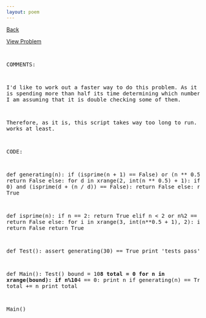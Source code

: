 ```yaml
---
layout: poem
---
```



<html><head><title>Euler - Problem 357</title>
<script type="text/javascript">

  var _gaq = _gaq || [];
  _gaq.push(['_setAccount', 'UA-16960753-5']);
  _gaq.push(['_trackPageview']);

  (function() {
    var ga = document.createElement('script'); ga.type = 'text/javascript'; ga.async = true;
    ga.src = ('https:' == document.location.protocol ? 'https://ssl' : 'http://www') + '.google-analytics.com/ga.js';
    var s = document.getElementsByTagName('script')[0]; s.parentNode.insertBefore(ga, s);
  })();

</script></head><body><p><a href="../index.html">Back</a></p>
<p><a href="http://projecteuler.net/problem=357" target="_blank">View Problem</a></p>
<pre>

COMMENTS:

I'd like to work out a faster way to do this problem. As it is, this is spending more than 
half its time determining which numbers are prime. I am assuming that it is double checking 
some of them.

Therefore, as it is, this script takes way too long to run. But, it works at least.


CODE:

def generating(n):
	if (isprime(n + 1) == False) or (n ** 0.5 == 0):
		return False
	else:
		for d in xrange(2, int(n ** 0.5) + 1):
			if (n % d == 0) and (isprime(d + (n / d)) == False):
				return False
		else:
			return True

def isprime(n):
	if n == 2:
		return True
	elif n < 2 or n%2 == 0:
		return False
	else:
		for i in xrange(3, int(n**0.5 + 1), 2):
			if n%i == 0: return False
		return True

def Test():
	assert generating(30) == True
	print 'tests pass'


def Main():
	Test()
	bound = 10**8
	total = 0
	for n in xrange(bound):
		if n%10**4 == 0: print n
		if generating(n) == True:
			total += n
	print total

Main()

</pre></body></html>
